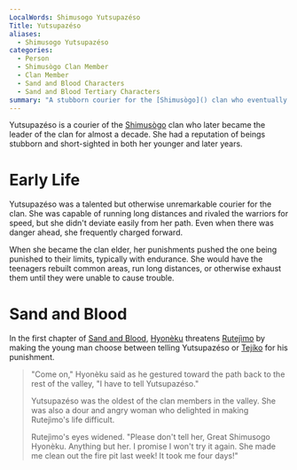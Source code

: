 ```yaml
---
LocalWords: Shimusogo Yutsupazéso
Title: Yutsupazéso
aliases:
  - Shimusogo Yutsupazéso
categories:
  - Person
  - Shimusògo Clan Member
  - Clan Member
  - Sand and Blood Characters
  - Sand and Blood Tertiary Characters
summary: "A stubborn courier for the [Shimusògo]() clan who eventually became the leader for almost a decade."
---
```


Yutsupazéso is a courier of the [Shimusògo]() clan who later became the leader of the clan for almost a decade. She had a reputation of beings stubborn and short-sighted in both her younger and later years.

# Early Life

Yutsupazéso was a talented but otherwise unremarkable courier for the clan. She was capable of running long distances and rivaled the warriors for speed, but she didn't deviate easily from her path. Even when there was danger ahead, she frequently charged forward.

When she became the clan elder, her punishments pushed the one being punished to their limits, typically with endurance. She would have the teenagers rebuilt common areas, run long distances, or otherwise exhaust them until they were unable to cause trouble.

# Sand and Blood

In the first chapter of [Sand and Blood](), [Hyonèku]() threatens [Rutejìmo]() by making the young man choose between telling Yutsupazéso or [Tejíko]() for his punishment.

> "Come on," Hyonèku said as he gestured toward the path back to the rest of the valley, "I have to tell Yutsupazéso."
>
> Yutsupazéso was the oldest of the clan members in the valley. She was also a dour and angry woman who delighted in making Rutejìmo's life difficult.
>
> Rutejìmo's eyes widened. "Please don't tell her, Great Shimusogo Hyonèku. Anything but her. I promise I won't try it again. She made me clean out the fire pit last week! It took me four days!"

